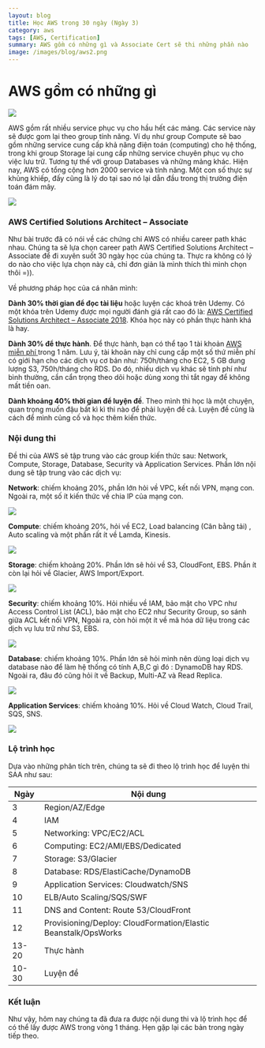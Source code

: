 ```yaml
---
layout: blog
title: Học AWS trong 30 ngày (Ngày 3)
category: aws
tags: [AWS, Certification]
summary: AWS gồm có những gì và Associate Cert sẽ thi những phần nào
image: /images/blog/aws2.png
---
```


# AWS gồm có những gì

![](/images/blog/aws8.png)

AWS gồm rất nhiều service phục vụ cho hầu hết các mảng. Các service này sẽ được gom lại theo group tính năng. Ví dụ như group Compute sẽ bao gồm những service cung cấp khả năng điện toán (computing) cho hệ thống, trong khi group Storage lại cung cấp những service chuyên phục vụ cho việc lưu trữ. Tương tự thế với group Databases và những mảng khác. Hiện nay, AWS có tổng cộng hơn 2000 service và tính năng. Một con số thực sự khủng khiếp, đấy cũng là lý do tại sao nó lại dẫn đầu trong thị trường điện toán đám mây.

![](/images/blog/aws2/service.png)

### AWS Certified Solutions Architect – Associate

Như bài trước đã có nói về các chứng chỉ AWS có nhiều career path khác nhau. Chúng ta sẽ lựa chọn career path AWS Certified Solutions Architect – Associate để đi xuyên suốt 30 ngày học của chúng ta. Thực ra không có lý do nào cho việc lựa chọn này cả, chỉ đơn giản là mình thích thì mình chọn thôi =)).

Về phương pháp học của cá nhân mình:

**Dành 30% thời gian để đọc tài liệu** hoặc luyện các khoá trên Udemy. Có một khóa trên Udemy được mọi người đánh giá rất cao đó là: [AWS Certified Solutions Architect – Associate 2018](https://www.udemy.com/aws-certified-solutions-architect-associate/). Khóa học này có phần thực hành khá là hay. 

**Dành 30% để thực hành**. Để thực hành, bạn có thể tạo 1 tài khoản [AWS miễn phí ](https://aws.amazon.com/free/)trong 1 năm. Lưu ý, tài khoản này chỉ cung cấp một số thứ miễn phí có giới hạn cho các dịch vụ cơ bản như: 750h/tháng cho EC2, 5 GB dung lượng S3, 750h/tháng cho RDS. Do đó, nhiều dịch vụ khác sẽ tính phí như bình thường, cần cẩn trọng theo dõi hoặc dùng xong thì tắt ngay để không mất tiền oan. 

**Dành khoảng 40% thời gian để luyện đề**. Theo mình thì học là một chuyện, quan trọng muốn đậu bất kì kì thi nào để phải luyện đề cả. Luyện đề cũng là cách để mình củng cố và học thêm kiến thức. 

### Nội dung thi

Đề thi của AWS sẽ tập trung vào các group kiến thức sau: Network, Compute, Storage, Database, Security và  Application Services. Phần lớn nội dung sẽ tập trung vào các dịch vụ:

**Network**: chiếm khoảng 20%, phần lớn hỏi về VPC, kết nối VPN, mạng con. Ngoài ra, một số ít kiến thức về chia IP của mạng con.

![](/images/blog/aws2/Others.png)

**Compute**: chiếm khoảng 20%, hỏi về EC2, Load balancing (Cân bằng tải) , Auto scaling và một phần rất ít về Lamda, Kinesis.

![](/images/blog/aws2/Compute.png)

**Storage**: chiếm khoảng 20%. Phần lớn sẽ hỏi về S3, CloudFont, EBS. Phần ít còn lại hỏi về Glacier, AWS Import/Export.

![](/images/blog/aws2/Storage.png)

**Security**: chiếm khoảng 10%. Hỏi nhiều về IAM, bảo mật cho VPC như Access Control List (ACL), bảo mật cho EC2 như Security Group, so sánh giữa ACL kết nối VPN, Ngoài ra, còn hỏi một ít về mã hóa dữ liệu trong các dịch vụ lưu trữ như S3, EBS.

![](/images/blog/aws2/Administration.png)

**Database**: chiếm khoảng 10%. Phần lớn sẽ hỏi mình nên dùng loại dịch vụ database nào để làm hệ thống có tính A,B,C gì đó : DynamoDB hay RDS. Ngoài ra, đâu đó cũng hỏi ít về Backup, Multi-AZ và Read Replica.

![](/images/blog/aws2/Database.png)

**Application Services**: chiếm khoảng 10%. Hỏi về Cloud Watch, Cloud Trail, SQS, SNS.

![](/images/blog/aws2/ApplicationService.png)

### Lộ trình học

Dựa vào những phân tích trên, chúng ta sẽ đi theo lộ trình học để luyện thi SAA như sau:

| Ngày  | Nội dung                                                     |
| ----- | ------------------------------------------------------------ |
| 3     | Region/AZ/Edge                                               |
| 4     | IAM                                                          |
| 5     | Networking: VPC/EC2/ACL                                      |
| 6     | Computing: EC2/AMI/EBS/Dedicated                             |
| 7     | Storage: S3/Glacier                                          |
| 8     | Database: RDS/ElastiCache/DynamoDB                           |
| 9     | Application Services:  Cloudwatch/SNS                        |
| 10    | ELB/Auto Scaling/SQS/SWF                                     |
| 11    | DNS and Content: Route 53/CloudFront                         |
| 12    | Provisioning/Deploy: CloudFormation/Elastic Beanstalk/OpsWorks |
| 13-20 | Thực hành                                                    |
| 10-30 | Luyện đề                                                     |

### Kết luận

Như vậy, hôm nay chúng ta đã đưa ra được nội dung thi và lộ trình học để có thể lấy được AWS trong vòng 1 tháng. Hẹn gặp lại các bản trong ngày tiếp theo.
